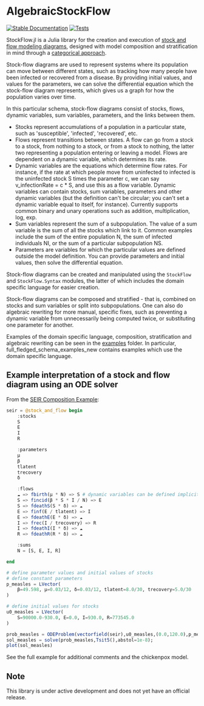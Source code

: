 # AlgebraicStockFlow

[![Stable Documentation](https://img.shields.io/badge/docs-stable-blue.svg)](https://algebraicjulia.github.io/StockFlow.jl/dev/)
[![Tests](https://github.com/AlgebraicJulia/StockFlow.jl/actions/workflows/tests.yml/badge.svg)](https://github.com/AlgebraicJulia/StockFlow.jl/actions/workflows/tests.yml)
<!-- TODO: Set up on codecov.io for repo [![codecov](https://codecov.io/github/AlgebraicJulia/StockFlow.jl/branch/maaster/graph/badge.svg)](https://app.codecov.io/github/AlgebraicJulia/StockFlow.jl) -->

StockFlow.jl is a Julia library for the creation and execution of [stock and flow modeling diagrams](https://en.wikipedia.org/wiki/System_dynamics#Stock_and_flow_diagrams), designed with model composition and stratification in mind through a [categorical approach](https://arxiv.org/abs/2211.01290).

Stock-flow diagrams are used to represent systems where its population can move between different states, such as tracking how many people have been infected or recovered from a disease.  By providing initial values, and values for the parameters, we can solve the differential equation which the stock-flow diagram represents, which gives us a graph for how the population varies over time.

In this particular schema, stock-flow diagrams consist of stocks, flows, dynamic variables, sum variables, parameters, and the links between them.

* Stocks represent accumulations of a population in a particular state, such as 'susceptible', 'infected', 'recovered', etc.
* Flows represent transitions between states.  A flow can go from a stock to a stock, from nothing to a stock, or from a stock to nothing, the latter two representing a population entering or leaving a model.  Flows are dependent on a dynamic variable, which determines its rate.
* Dynamic variables are the equations which determine flow rates.  For instance, if the rate at which people move from uninfected to infected is the uninfected stock S times the parameter c, we can say v\_infectionRate = c * S, and use this as a flow variable.  Dynamic variables can contain stocks, sum variables, parameters and other dynamic variables (but the definition can't be circular; you can't set a dynamic variable equal to itself, for instance).  Currently supports common binary and unary operations such as addition, multiplication, log, exp.
* Sum variables represent the sum of a subpopulation.  The value of a sum variable is the sum of all the stocks which link to it.  Common examples include the sum of the entire population N, the sum of infected individuals NI, or the sum of a particular subpopulation NS.
* Parameters are variables for which the particular values are defined outside the model definition.  You can provide parameters and initial values, then solve the differential equation.

Stock-flow diagrams can be created and manipulated using the `StockFlow` and `StockFlow.Syntax` modules, the latter of which includes the domain specific language for easier creation.

Stock-flow diagrams can be composed and stratified - that is, combined on stocks and sum variables or split into subpopulations.  One can also do algebraic rewriting for more manual, specific fixes, such as preventing a dynamic variable from unnecessarily being computed twice, or substituting one parameter for another.

Examples of the domain specific language, composition, stratification and algebraic rewriting can be seen in the [examples](examples) folder.  In particular, full\_fledged\_schema\_examples\_new contains examples which use the domain specific language.



 ## Example interpretation of a stock and flow diagram using an ODE solver
 
 From the [SEIR Composition Example](examples/full_fledged_schema_examples_new/composition/SEIR_full_model_measles_chickenpox.ipynb):
 
 ```julia
 seir = @stock_and_flow begin
     :stocks
     S
     E
     I
     R
 
     :parameters
     μ
     β
     tlatent
     trecovery
     δ
 
     :flows
     ☁ => fbirth(μ * N) => S # dynamic variables can be defined implicitly or with :dynamic_variables
     S => fincid(β * S * I / N) => E
     S => fdeathS(S * δ) => ☁
     E => finf(E / tlatent) => I
     E => fdeathE(E * δ) => ☁
     I => frec(I / trecovery) => R
     I => fdeathI(I * δ) => ☁
     R => fdeathR(R * δ) => ☁
 
     :sums
     N = [S, E, I, R]
 
 end
 
 # define parameter values and initial values of stocks
 # define constant parameters
 p_measles = LVector(
     β=49.598, μ=0.03/12, δ=0.03/12, tlatent=8.0/30, trecovery=5.0/30
 )
 
 # define initial values for stocks
 u0_measles = LVector(
     S=90000.0-930.0, E=0.0, I=930.0, R=773545.0
 )
 
 prob_measles = ODEProblem(vectorfield(seir),u0_measles,(0.0,120.0),p_measles);
 sol_measles = solve(prob_measles,Tsit5(),abstol=1e-8);
 plot(sol_measles)
 ```
 
 See the full example for additional comments and the chickenpox model.
 ## Note
 
 This library is under active development and does not yet have an official release.
 

